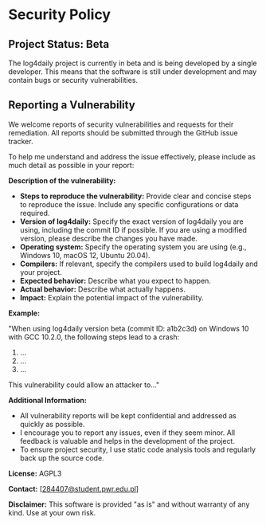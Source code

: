 # Security Policy

## Project Status: Beta

The log4daily project is currently in beta and is being developed by a single developer. This means that the software is still under development and may contain bugs or security vulnerabilities.

## Reporting a Vulnerability

We welcome reports of security vulnerabilities and requests for their remediation. All reports should be submitted through the GitHub issue tracker.  

To help me understand and address the issue effectively, please include as much detail as possible in your report:

**Description of the vulnerability:**

* **Steps to reproduce the vulnerability:** Provide clear and concise steps to reproduce the issue. Include any specific configurations or data required.
* **Version of log4daily:** Specify the exact version of log4daily you are using, including the commit ID if possible. If you are using a modified version, please describe the changes you have made.
* **Operating system:** Specify the operating system you are using (e.g., Windows 10, macOS 12, Ubuntu 20.04).
* **Compilers:** If relevant, specify the compilers used to build log4daily and your project.
* **Expected behavior:** Describe what you expect to happen.
* **Actual behavior:** Describe what actually happens.
* **Impact:** Explain the potential impact of the vulnerability.


**Example:**

"When using log4daily version beta (commit ID: a1b2c3d) on Windows 10 with GCC 10.2.0, the following steps lead to a crash: 
1.  ...
2.  ...
3.  ...

This vulnerability could allow an attacker to..."


**Additional Information:**

* All vulnerability reports will be kept confidential and addressed as quickly as possible.
*  I encourage you to report any issues, even if they seem minor. All feedback is valuable and helps in the development of the project.
*  To ensure project security, I use static code analysis tools and regularly back up the source code.

**License:** AGPL3

**Contact:**  [284407@student.pwr.edu.pl]

**Disclaimer:** This software is provided "as is" and without warranty of any kind. Use at your own risk.
